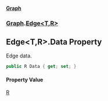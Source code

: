 #### [Graph](./A:\Visualstudioproject\GraphGit\docs.md 'A:\Visual studio project\GraphGit\docs')
### [Graph](./Graph.md 'Graph').[Edge&lt;T,R&gt;](./Graph-Edge-T_R-.md 'Graph.Edge&lt;T,R&gt;')
## Edge&lt;T,R&gt;.Data Property
Edge data.  
```csharp
public R Data { get; set; }
```
#### Property Value
[R](./Graph-Edge-T_R-.md#Graph-Edge-T_R--R 'Graph.Edge&lt;T,R&gt;.R')  
